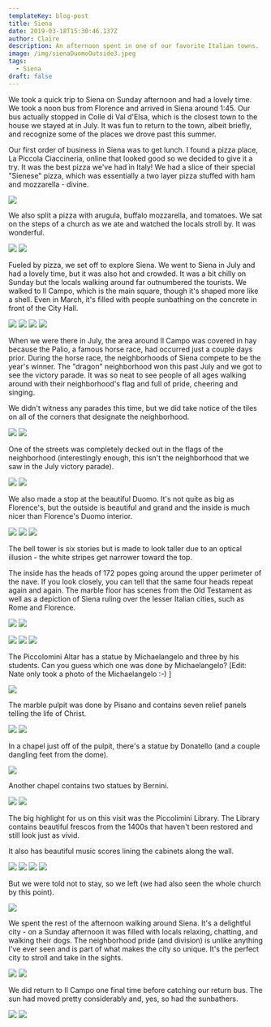 ```yaml
---
templateKey: blog-post
title: Siena
date: 2019-03-18T15:30:46.137Z
author: Claire
description: An afternoon spent in one of our favorite Italian towns.
image: /img/sienaDuomoOutside3.jpeg
tags:
  - Siena
draft: false
---
```

We took a quick trip to Siena on Sunday afternoon and had a lovely time.  We took a noon bus from Florence and arrived in Siena around 1:45.  Our bus actually stopped in Colle di Val d'Elsa, which is the closest town to the house we stayed at in July.  It was fun to return to the town, albeit briefly, and recognize some of the places we drove past this summer.

Our first order of business in Siena was to get lunch.  I found a pizza place, La Piccola Ciaccineria, online that looked good so we decided to give it a try.  It was the best pizza we've had in Italy!  We had a slice of their special "Sienese" pizza, which was essentially a two layer pizza stuffed with ham and mozzarella - divine. 

![](/img/florence/sienaPizzaSienese.jpg)

We also split a pizza with arugula, buffalo mozzarella, and tomatoes.  We sat on the steps of a church as we ate and watched the locals stroll by.  It was wonderful.

![](/img/florence/sienaPizzaClaire.jpg)
![](/img/florence/sienaPizzaPie.jpg)

Fueled by pizza, we set off to explore Siena.  We went to Siena in July and had a lovely time, but it was also hot and crowded.  It was a bit chilly on Sunday but the locals walking around far outnumbered the tourists.  We walked to Il Campo, which is the main square, though it's shaped more like a shell.  Even in March, it's filled with people sunbathing on the concrete in front of the City Hall. 

![](/img/florence/sienaIlCampo1.jpg)
![](/img/florence/sienaIlCampo2.jpg)
![](/img/florence/sienaIlCampo3.jpg)
![](/img/florence/sienaIlCampoBahbes.jpg)

When we were there in July, the area around Il Campo was covered in hay because the Palio, a famous horse race, had occurred just a couple days prior.  During the horse race, the neighborhoods of Siena compete to be the year's winner.  The "dragon" neighborhood won this past July and we got to see the victory parade.  It was so neat to see people of all ages walking around with their neighborhood's flag and full of pride, cheering and singing.

We didn't witness any parades this time, but we did take notice of the tiles on all of the corners that designate the neighborhood. 

![](/img/florence/sienaTiles1.jpg)
![](/img/florence/sienaTiles2.jpg)

One of the streets was completely decked out in the flags of the neighborhood (interestingly enough, this isn't the neighborhood that we saw in the July victory parade).

![](/img/florence/sienaFlags1.jpg)
![](/img/florence/sienaFlags2.jpg)

We also made a stop at the beautiful Duomo.  It's not quite as big as Florence's, but the outside is beautiful and grand and the inside is much nicer than Florence's Duomo interior.

![](/img/florence/sienaDuomoOutside1.jpg)
![](/img/florence/sienaDuomoOutside2.jpg)
![](/img/florence/sienaDuomoOutside3.jpg)

The bell tower is six stories but is made to look taller due to an optical illusion - the white stripes get narrower toward the top.

The inside has the heads of 172 popes going around the upper perimeter of the nave.  If you look closely, you can tell that the same four heads repeat again and again.  The marble floor has scenes from the Old Testament as well as a depiction of Siena ruling over the lesser Italian cities, such as Rome and Florence.

![](/img/florence/sienaDuomoInsideTiles.jpg)
![](/img/florence/sienaDoumoInsidePopeHeads.jpg)

![](/img/florence/sienaDuomoInside1.jpg)
![](/img/florence/sienaDuomoInside2.jpg)
![](/img/florence/sienaDuomoInside3.jpg)

The Piccolomini Altar has a statue by Michaelangelo and three by his students.  Can you guess which one was done by Michaelangelo? [Edit: Nate only took a photo of the Michaelangelo :-) ]

![](/img/florence/sienaDuomoInsideMichaelangelo.jpg)

The marble pulpit was done by Pisano and contains seven relief panels telling the life of Christ.

![](/img/florence/sienaInsideDuomoPulpit1.jpg)
![](/img/florence/sienaInsideDuomoPulpit2.jpg)

In a chapel just off of the pulpit, there's a statue by Donatello (and a couple dangling feet from the dome).

![](/img/florence/sienaDuomoInsideRafael.jpg)


Another chapel contains two statues by Bernini.

![](/img/florence/sienaDuomoInsideBrunello1.jpg)
![](/img/florence/sienaDuomoInsideBrunello2.jpg)


The big highlight for us on this visit was the Piccolimini Library.  The Library contains beautiful frescos from the 1400s that haven't been restored and still look just as vivid.

It also has beautiful music scores lining the cabinets along the wall.

![](/img/florence/sienaDuomoInsideLibrary1.jpg)
![](/img/florence/sienaDuomoInsideLibrary2.jpg)
![](/img/florence/sienaDuomoInsideLibrary3.jpg)
![](/img/florence/sienaDuomoInsideLibrary4.jpg)

But we were told not to stay, so we left (we had also seen the whole church by this point).

![](/img/florence/sienaDuomoPleaseDoNotStay.jpg)

We spent the rest of the afternoon walking around Siena.  It's a delightful city - on a Sunday afternoon it was filled with locals relaxing, chatting, and walking their dogs.  The neighborhood pride (and division) is unlike anything I've ever seen and is part of what makes the city so unique.  It's the perfect city to stroll and take in the sights.

![](/img/florence/sienaSightseeing1.jpg)
![](/img/florence/sienaSightseeing2.jpg)

We did return to Il Campo one final time before catching our return bus.  The sun had moved pretty considerably and, yes, so had the sunbathers.

![](/img/florence/sienaBackAtIlCampo.jpg)
![](/img/florence/sienaBackAtIlCampo2.jpg)
